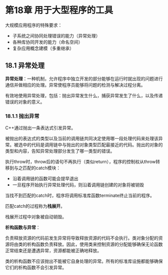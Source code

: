 # 第18章 用于大型程序的工具

大规模应用程序的特殊要求：

- 子系统之间协同处理错误的能力（异常处理）
- 各种库协同开发的能力（命名空间）
- 复杂应用概念建模（多重继承）



## 18.1 异常处理

**异常处理**：一种机制，允许程序中独立开发的部分能够在运行时就出现的问题进行通信并做相应的处理。异常使程序员能够将问题的检测与解决过程分离。

有效地使用异常处理，包括：抛出异常发生什么，捕获异常发生了什么，以及传递错误的对象的意义。

### 18.1.1 抛出异常

C++通过抛出一条表达式引发异常。

被抛出的表达式的类型以及当前的调用链共同决定使用哪一段处理代码来处理该异常。被选中的代码是调用链中与抛出的对象类型匹配最接近的代码。抛出的对象的类型和内容，告知异常处理部分发生了哪一类型的错误。

执行throw时，throw后的语句不再执行（类似return），程序的控制权从throw转移到与之匹配的catch模块：

- 沿着调用链的函数可能会提早退出
- 一旦程序开始执行异常处理代码，则沿着调用链创建的对象将被销毁

当找不到匹配的catch时，程序将调用标准库函数terminate终止当前的程序。

匹配catch的过程称为**栈展开**。

栈展开过程中对象被自动销毁。

**析构函数与异常**：

负责释放资源的代码前发生异常将导致释放资源的代码不会执行。类对象分配的资源将由类的析构函数负责释放。因此，使用类来控制资源的分配能够确保无论函数正常结束还是遭遇异常，资源都能被正确地释放。

类的析构函数不应该抛出不能被它自身处理的异常。所有的标准库设施都能够确保它们的析构函数不会引发异常。